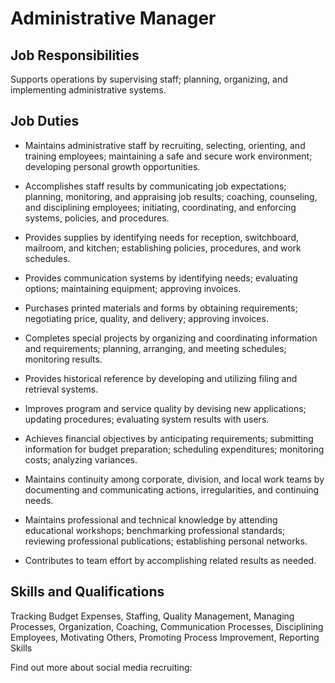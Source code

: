 # Administrative Manager

## Job Responsibilities

Supports operations by supervising staff; planning, organizing, and implementing administrative systems.

## Job Duties

* Maintains administrative staff by recruiting, selecting, orienting, and training employees; maintaining a safe and secure work environment; developing personal growth opportunities.

* Accomplishes staff results by communicating job expectations; planning, monitoring, and appraising job results; coaching, counseling, and disciplining employees; initiating, coordinating, and enforcing systems, policies, and procedures.

* Provides supplies by identifying needs for reception, switchboard, mailroom, and kitchen; establishing policies, procedures, and work schedules.

* Provides communication systems by identifying needs; evaluating options; maintaining equipment; approving invoices.

* Purchases printed materials and forms by obtaining requirements; negotiating price, quality, and delivery; approving invoices.

* Completes special projects by organizing and coordinating information and requirements; planning, arranging, and meeting schedules; monitoring results.

* Provides historical reference by developing and utilizing filing and retrieval systems.

* Improves program and service quality by devising new applications; updating procedures; evaluating system results with users.

* Achieves financial objectives by anticipating requirements; submitting information for budget preparation; scheduling expenditures; monitoring costs; analyzing variances.

* Maintains continuity among corporate, division, and local work teams by documenting and communicating actions, irregularities, and continuing needs.

* Maintains professional and technical knowledge by attending educational workshops; benchmarking professional standards; reviewing professional publications; establishing personal networks.

* Contributes to team effort by accomplishing related results as needed.

## Skills and Qualifications

Tracking Budget Expenses, Staffing, Quality Management, Managing Processes, Organization, Coaching, Communication Processes, Disciplining Employees, Motivating Others, Promoting Process Improvement, Reporting Skills

Find out more about social media recruiting:
